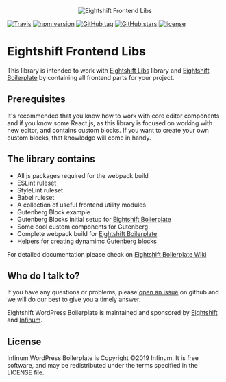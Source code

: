 <p align="center">
  <img alt="Eightshift Frontend Libs" src="https://raw.githubusercontent.com/infinum/eightshift-frontend-libs/develop/package/logo.svg?raw=true&sanitize=true"/>
</p>

[![Travis](https://img.shields.io/travis/infinum/eightshift-frontend-libs.svg?style=for-the-badge)](https://github.com/infinum/eightshift-frontend-libs)
[![npm version](https://img.shields.io/npm/v/@eightshift/frontend-libs.svg?style=for-the-badge)](https://www.npmjs.com/package/create-wp-theme)
[![GitHub tag](https://img.shields.io/github/tag/infinum/eightshift-frontend-libs.svg?style=for-the-badge)](https://github.com/infinum/eightshift-frontend-libs)
[![GitHub stars](https://img.shields.io/github/stars/infinum/eightshift-frontend-libs.svg?style=for-the-badge&label=Stars)](https://github.com/infinum/eightshift-frontend-libs/)
[![license](https://img.shields.io/github/license/infinum/eightshift-frontend-libs.svg?style=for-the-badge)](https://github.com/infinum/eightshift-frontend-libs)

# Eightshift Frontend Libs

This library is intended to work with [Eightshift Libs](https://github.com/infinum/eightshift-libs/) library and [Eightshift Boilerplate](https://github.com/infinum/eightshift-boilerplate) by containing all frontend parts for your project.

## Prerequisites

It's recommended that you know how to work with core editor components and if you know some React.js, as this library is focused on working with new editor, and contains custom blocks. If you want to create your own custom blocks, that knowledge will come in handy. 
 
## The library contains

- All js packages required for the webpack build
- ESLint ruleset
- StyleLint ruleset
- Babel ruleset
- A collection of useful frontend utility modules
- Gutenberg Block example
- Gutenberg Blocks initial setup for [Eightshift Boilerplate](https://github.com/infinum/eightshift-boilerplate)
- Some cool custom components for Gutenberg
- Complete webpack build for [Eightshift Boilerplate](https://github.com/infinum/eightshift-boilerplate)
- Helpers for creating dynamimc Gutenberg blocks

For detailed documentation please check on [Eightshift Boilerplate Wiki](https://github.com/infinum/eightshift-boilerplate/wiki)


## Who do I talk to?

If you have any questions or problems, please [open an issue](https://github.com/infinum/eightshift-boilerplate/issues) on github and we will do our best to give you a timely answer.

Eightshift WordPress Boilerplate is maintained and sponsored by
[Eightshift](https://eightshift.com) and [Infinum](https://infinum.co).

## License

Infinum WordPress Boilerplate is Copyright ©2019 Infinum. It is free software, and may be redistributed under the terms specified in the LICENSE file.
